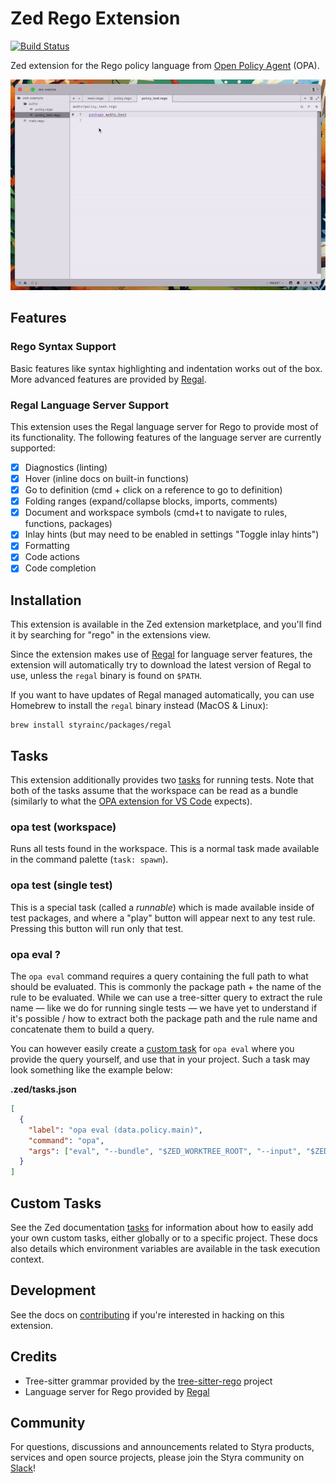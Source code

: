 # Zed Rego Extension

[![Build Status](https://github.com/styrainc/zed-rego/workflows/Build/badge.svg)](https://github.com/styrainc/zed-rego/actions)

Zed extension for the Rego policy language from [Open Policy Agent](https://github.com/open-policy-agent/opa/) (OPA).

![usage of the extension](./docs/usage.gif)

## Features

### Rego Syntax Support

Basic features like syntax highlighting and indentation works out of the box. More advanced features are provided
by [Regal](https://github.com/styrainc/regal).

### Regal Language Server Support

This extension uses the Regal language server for Rego to provide most of its
functionality. The following features of the language server are currently supported:

- [x] Diagnostics (linting)
- [x] Hover (inline docs on built-in functions)
- [x] Go to definition (cmd + click on a reference to go to definition)
- [x] Folding ranges (expand/collapse blocks, imports, comments)
- [x] Document and workspace symbols (cmd+t to navigate to rules, functions, packages)
- [x] Inlay hints (but may need to be enabled in settings "Toggle inlay hints")
- [x] Formatting
- [x] Code actions
- [x] Code completion

## Installation

This extension is available in the Zed extension marketplace, and you'll find it by searching for "rego" in the
extensions view.

Since the extension makes use of [Regal](https://github.com/styrainc/regal) for language server features, the extension
will automatically try to download the latest version of Regal to use, unless the `regal` binary is found on `$PATH`.

If you want to have updates of Regal managed automatically, you can use Homebrew to install the `regal` binary instead
(MacOS & Linux):

```shell
brew install styrainc/packages/regal
```

## Tasks

This extension additionally provides two [tasks](https://zed.dev/docs/tasks) for running tests. Note that both of the
tasks assume that the workspace can be read as a bundle (similarly to what the
[OPA extension for VS Code](https://marketplace.visualstudio.com/items?itemName=tsandall.opa) expects).

### opa test (workspace)

Runs all tests found in the workspace. This is a normal task made available in the command palette (`task: spawn`).

### opa test (single test)

This is a special task (called a _runnable_) which is made available inside of test packages, and
where a "play" button will appear next to any test rule. Pressing this button will run only that test.

### opa eval ?

The `opa eval` command requires a query containing the full path to what should be evaluated. This is commonly the
package path + the name of the rule to be evaluated. While we can use a tree-sitter query to extract the rule name —
like we do for running single tests — we have yet to understand if it's possible / how to extract both the package
path and the rule name and concatenate them to build a query.

You can however easily create a [custom task](#custom-tasks) for `opa eval` where you provide the query yourself, and
use that in your project. Such a task may look something like the example below:

**.zed/tasks.json**
```json
[
  {
    "label": "opa eval (data.policy.main)",
    "command": "opa",
    "args": ["eval", "--bundle", "$ZED_WORKTREE_ROOT", "--input", "$ZED_WORKTREE_ROOT/input.json", "data.policy.main"],
  }
]
```

## Custom Tasks

See the Zed documentation [tasks](https://zed.dev/docs/tasks) for information about how to easily add your own custom
tasks, either globally or to a specific project. These docs also details which environment variables are available in
the task execution context.

## Development

See the docs on [contributing](docs/CONTRIBUTING.md) if you're interested in hacking on this extension.

## Credits

- Tree-sitter grammar provided by the [tree-sitter-rego](https://github.com/FallenAngel97/tree-sitter-rego) project
- Language server for Rego provided by [Regal](https://github.com/StyraInc/regal)

## Community

For questions, discussions and announcements related to Styra products, services and open source projects, please join
the Styra community on [Slack](https://communityinviter.com/apps/styracommunity/signup)!
